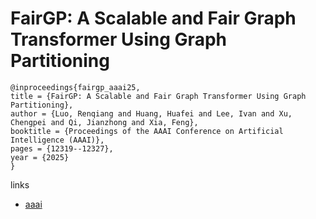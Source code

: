 # FairGP: A Scalable and Fair Graph Transformer Using Graph Partitioning

```
@inproceedings{fairgp_aaai25,
title = {FairGP: A Scalable and Fair Graph Transformer Using Graph Partitioning},
author = {Luo, Renqiang and Huang, Huafei and Lee, Ivan and Xu, Chengpei and Qi, Jianzhong and Xia, Feng},
booktitle = {Proceedings of the AAAI Conference on Artificial Intelligence (AAAI)},
pages = {12319--12327},
year = {2025}
}
```

links
- [aaai](https://ojs.aaai.org/index.php/AAAI/article/view/33342)
